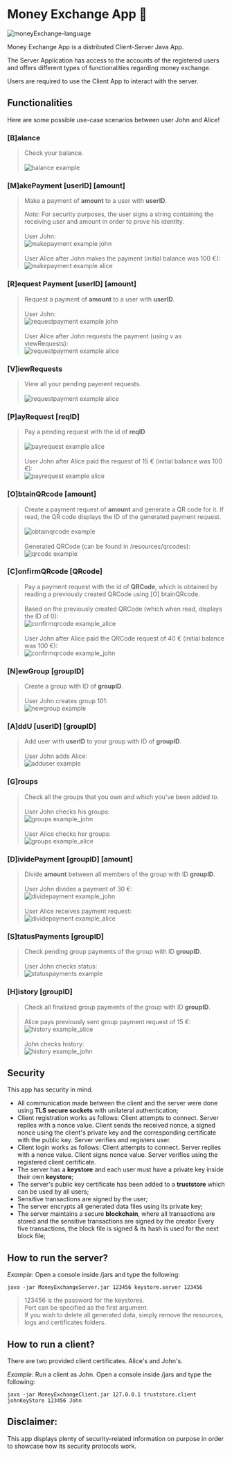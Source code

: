# Money Exchange App :money_with_wings:

![moneyExchange-language](https://img.shields.io/github/languages/top/theRobertSan/MoneyExchange)

Money Exchange App is a distributed Client-Server Java App.

The Server Application has access to the accounts of the registered users and offers different types of functionalities
regarding money exchange.

Users are required to use the Client App to interact with the server.

## Functionalities

Here are some possible use-case scenarios between user John and Alice!

### [B]alance

> Check your balance. <br /><br/>
> ![balance example](./images/balance.png)

### [M]akePayment [userID] [amount]

> Make a payment of **amount** to a user with **userID**.
>
> *Note*: For security purposes, the user signs a string containing the receiving user and amount in order to prove his
> identity.<br /><br />
> User John:<br/>
![makepayment example john](./images/john_makepayment.png)<br/><br />
> User Alice after John makes the payment (initial balance was 100 €):<br/>
![makepayment example alice](./images/alice_makepayment.png)

### [R]equest Payment [userID] [amount]

> Request a payment of **amount** to a user with **userID**.<br /><br/>
> User John:<br/>
![requestpayment example john](./images/john_requestpayment.png)<br/><br/>
> User Alice after John requests the payment (using v as viewRequests):<br/>
![requestpayment example alice](./images/alice_requestpayment.png)

### [V]iewRequests

> View all your pending payment requests. <br /> <br />
![requestpayment example alice](./images/alice_requestpayment.png)

### [P]ayRequest [reqID]

> Pay a pending request with the id of **reqID**<br /><br />
![payrequest example alice](./images/alice_payrequest.png)<br /><br />
> User John after Alice paid the request of 15 € (initial balance was 100 €):<br />
![payrequest example alice](./images/john_payrequest.png)

### [O]btainQRcode [amount]

> Create a payment request of **amount** and generate a QR code for it. If read, the QR code displays the ID of the
> generated payment request.<br /><br />
![obtainqrcode example](./images/obtainqrcode.png)<br /><br />
> Generated QRCode (can be found in /resources/qrcodes):<br />
![qrcode example](./images/qrcode.png)

### [C]onfirmQRcode [QRcode]

> Pay a payment request with the id of **QRCode**, which is obtained by reading a previously created QRCode using [O]
> btainQRcode. <br /><br />
> Based on the previously created QRCode (which when read, displays the ID of 0):<br/>
![confirmqrcode example_alice](./images/confirmqrcode_alice.png)<br /><br />
> User John after Alice paid the QRCode request of 40 € (initial balance was 100 €):<br />
![confirmqrcode example_john](./images/confirmqrcode_john.png)

### [N]ewGroup [groupID]

> Create a group with ID of **groupID**.<br /><br />
> User John creates group 101:<br/>
![newgroup example](./images/newgroup.png)

### [A]ddU [userID] [groupID]

> Add user with **userID** to your group with ID of **groupID**.<br /><br />
> User John adds Alice:<br/>
![adduser example](./images/adduser.png)

### [G]roups

> Check all the groups that you own and which you've been added to.<br /><br />
> User John checks his groups:<br/>
> ![groups example_john](./images/groups_john.png)<br /><br />
> User Alice checks her groups:<br/>
> ![groups example_alice](./images/groups_alice.png)

### [D]ividePayment [groupID] [amount]

> Divide **amount** between all members of the group with ID **groupID**.<br /><br />
> User John divides a payment of 30 €:<br />
> ![dividepayment example_john](./images/dividepayment_john.png)<br /><br />
> User Alice receives payment request:<br />
> ![dividepayment example_alice](./images/dividepayment_alice.png)

### [S]tatusPayments [groupID]

> Check pending group payments of the group with ID **groupID**.<br /><br />
> User John checks status:<br/>
> ![statuspayments example](./images/statuspayments.png)

### [H]istory [groupID]

> Check all finalized group payments of the group with ID **groupID**.<br /><br />
> Alice pays previously sent group payment request of 15 €:<br/>
> ![history example_alice](./images/history_alice.png)<br /><br />
> John checks history:<br/>
> ![history example_john](./images/history_john.png)

## Security

This app has security in mind.

- All communication made between the client and the server were done using **TLS secure sockets** with unilateral
  authentication;
- Client registration works as follows: Client attempts to connect. Server replies with a nonce value. Client sends the
  received nonce, a signed nonce using the client's private key and the corresponding certificate with the public key.
  Server verifies and registers user.
- Client login works as follows: Client attempts to connect. Server replies with a nonce value. Client signs nonce
  value. Server verifies using the registered client certificate.
- The server has a **keystore** and each user must have a private key inside their own **keystore**;
- The server's public key certificate has been added to a **truststore** which can be used by all users;
- Sensitive transactions are signed by the user;
- The server encrypts all generated data files using its private key;
- The server maintains a secure **blockchain**, where all transactions are stored and the sensitive transactions are
  signed by the creator Every five transactions, the block file is signed & its hash is used for the next block file;

## How to run the server?

*Example*: Open a console inside /jars and type the following:

```java -jar MoneyExchangeServer.jar 123456 keystore.server 123456```

> 123456 is the password for the keystores.<br/>
> Port can be specified as the first argument.<br/>
> If you wish to delete all generated data, simply remove the resources, logs and certificates folders.

## How to run a client?

There are two provided client certificates. Alice's and John's.

*Example*: Run a client as John. Open a console inside /jars and type the following:

```java -jar MoneyExchangeClient.jar 127.0.0.1 truststore.client johnKeyStore 123456 John```

## Disclaimer:

This app displays plenty of security-related information on purpose in order to showcase how its security protocols
work.